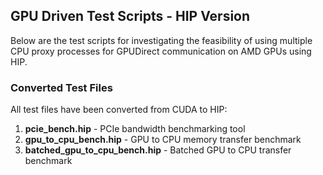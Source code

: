 ## GPU Driven Test Scripts - HIP Version

Below are the test scripts for investigating the feasibility of using multiple CPU proxy processes for GPUDirect communication on AMD GPUs using HIP.

### Converted Test Files

All test files have been converted from CUDA to HIP:

1. **pcie_bench.hip** - PCIe bandwidth benchmarking tool
2. **gpu_to_cpu_bench.hip** - GPU to CPU memory transfer benchmark  
3. **batched_gpu_to_cpu_bench.hip** - Batched GPU to CPU transfer benchmark

